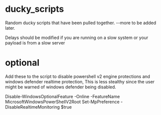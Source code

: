 # ducky_scripts
Random ducky scripts that have been pulled together.
--more to be added later.

Delays should be modified if you are running on a slow system or your payload is from a slow server
# optional
Add these to the script to disable powershell v2 engine protections and windows defender realtime protection, This is less stealthy since the user might be warned of windows defender being disabled.

Disable-WindowsOptionalFeature -Online -FeatureName MicrosoftWindowsPowerShellV2Root
Set-MpPreference -DisableRealtimeMonitoring $true
